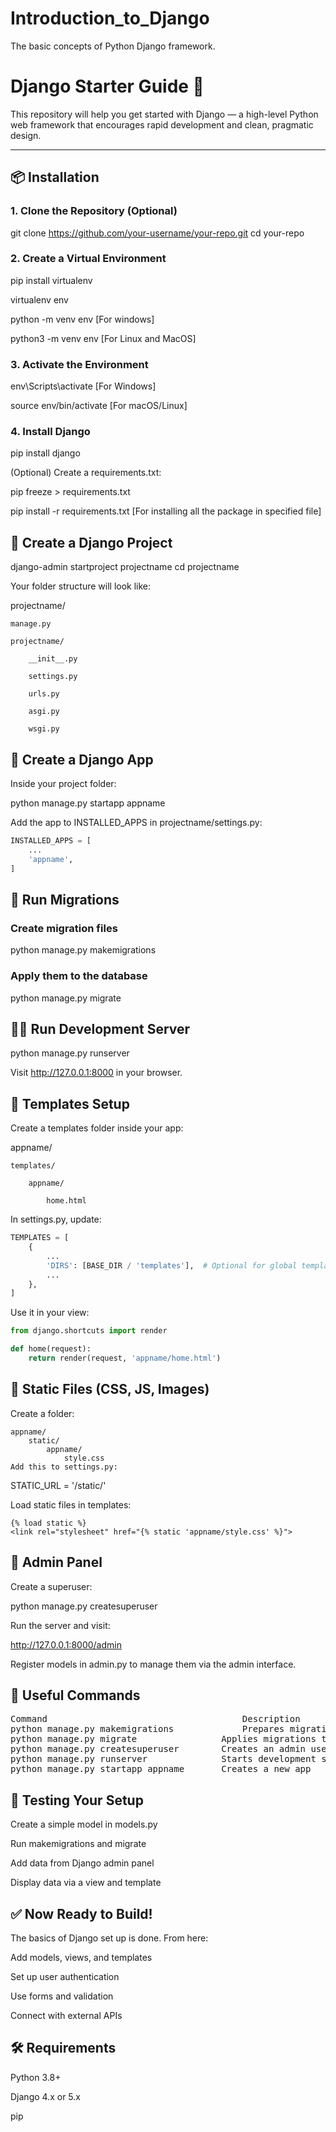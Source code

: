 # Introduction_to_Django
The basic concepts of Python Django framework.


# Django Starter Guide 🐍

This repository will help you get started with Django — a high-level Python web framework that encourages rapid development and clean, pragmatic design.

---

## 📦 Installation

### 1. Clone the Repository (Optional)

git clone https://github.com/your-username/your-repo.git
cd your-repo

### 2. Create a Virtual Environment

pip install virtualenv

virtualenv env

python -m venv env  [For windows]

python3 -m venv env [For Linux and MacOS]

### 3. Activate the Environment

env\Scripts\activate [For Windows]

source env/bin/activate [For macOS/Linux]

### 4. Install Django

pip install django

(Optional) Create a requirements.txt:

pip freeze > requirements.txt

pip install -r requirements.txt [For installing all the package in specified file]

## 🚀 Create a Django Project

django-admin startproject projectname
cd projectname

Your folder structure will look like:

projectname/

    manage.py

    projectname/

        __init__.py

        settings.py

        urls.py

        asgi.py

        wsgi.py

## 🧱 Create a Django App

Inside your project folder:

python manage.py startapp appname

Add the app to INSTALLED_APPS in projectname/settings.py:
``` python
INSTALLED_APPS = [
    ...
    'appname',
]
```
## 🔧 Run Migrations

### Create migration files
python manage.py makemigrations

### Apply them to the database
python manage.py migrate

## 👨‍💻 Run Development Server

python manage.py runserver

Visit http://127.0.0.1:8000 in your browser.

## 📝 Templates Setup
Create a templates folder inside your app:

appname/

    templates/

        appname/

            home.html

In settings.py, update:
``` python
TEMPLATES = [
    {
        ...
        'DIRS': [BASE_DIR / 'templates'],  # Optional for global templates
        ...
    },
]
```
Use it in your view:
``` python
from django.shortcuts import render

def home(request):
    return render(request, 'appname/home.html')
```
## 🎨 Static Files (CSS, JS, Images)
Create a folder:
```
appname/
    static/
        appname/
            style.css
Add this to settings.py:
```
STATIC_URL = '/static/'

Load static files in templates:
```
{% load static %}
<link rel="stylesheet" href="{% static 'appname/style.css' %}">
```
## 🔐 Admin Panel
Create a superuser:

python manage.py createsuperuser

Run the server and visit:

http://127.0.0.1:8000/admin

Register models in admin.py to manage them via the admin interface.

## 📁 Useful Commands
<pre>
Command	                                    Description
python manage.py makemigrations	            Prepares migrations for model changes
python manage.py migrate	            Applies migrations to the DB
python manage.py createsuperuser	    Creates an admin user
python manage.py runserver	            Starts development server
python manage.py startapp appname	    Creates a new app
</pre>
## 🧪 Testing Your Setup
Create a simple model in models.py

Run makemigrations and migrate

Add data from Django admin panel

Display data via a view and template

## ✅ Now Ready to Build!
The basics of Django set up is done. From here:

Add models, views, and templates

Set up user authentication

Use forms and validation

Connect with external APIs

## 🛠 Requirements
Python 3.8+

Django 4.x or 5.x

pip
